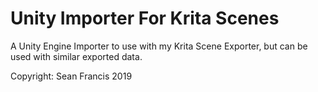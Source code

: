# Unity Importer For Krita Scenes
A Unity Engine Importer to use with my Krita Scene Exporter, but can be used with similar exported data.

Copyright: Sean Francis 2019
